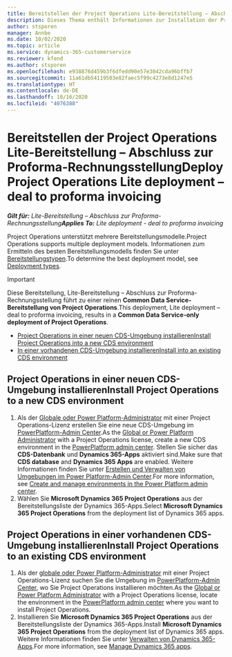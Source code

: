 ```yaml
---
title: Bereitstellen der Project Operations Lite-Bereitstellung – Abschluss zur Proforma-Rechnungsstellung
description: Dieses Thema enthält Informationen zur Installation der Project Operations Lite-Bereitstellung – Abschluss zur Proforma-Rechnungsstellung.
author: stsporen
manager: Annbe
ms.date: 10/02/2020
ms.topic: article
ms.service: dynamics-365-customerservice
ms.reviewer: kfend
ms.author: stsporen
ms.openlocfilehash: e938876d459b3f6dfedd90e57e3042cda96bffb7
ms.sourcegitcommit: 11a61db54119503e82faec5f99c4273e8d1247e5
ms.translationtype: HT
ms.contentlocale: de-DE
ms.lasthandoff: 10/16/2020
ms.locfileid: "4076388"
---
```

# <a name="deploy-project-operations-lite-deployment--deal-to-proforma-invoicing"></a><span data-ttu-id="72106-103">Bereitstellen der Project Operations Lite-Bereitstellung – Abschluss zur Proforma-Rechnungsstellung</span><span class="sxs-lookup"><span data-stu-id="72106-103">Deploy Project Operations Lite deployment – deal to proforma invoicing</span></span>

<span data-ttu-id="72106-104">_**Gilt für:** Lite-Bereitstellung – Abschluss zur Proforma-Rechnungsstellung_</span><span class="sxs-lookup"><span data-stu-id="72106-104">_**Applies To:** Lite deployment - deal to proforma invoicing_</span></span>

<span data-ttu-id="72106-105">Project Operations unterstützt mehrere Bereitstellungsmodelle.</span><span class="sxs-lookup"><span data-stu-id="72106-105">Project Operations supports multiple deployment models.</span></span> <span data-ttu-id="72106-106">Informationen zum Ermitteln des besten Bereitstellungsmodells finden Sie unter [Bereitstellungstypen](determine-deployment-type.md).</span><span class="sxs-lookup"><span data-stu-id="72106-106">To determine the best deployment model, see [Deployment types](determine-deployment-type.md).</span></span>


> [!IMPORTANT]
> <span data-ttu-id="72106-107">Diese Bereitstellung, Lite-Bereitstellung – Abschluss zur Proforma-Rechnungsstellung führt zu einer reinen **Common Data Service-Bereitstellung von Project Operations**.</span><span class="sxs-lookup"><span data-stu-id="72106-107">This deployment, Lite deployment – deal to proforma invoicing, results in a **Common Data Service-only deployment of Project Operations**.</span></span>

- [<span data-ttu-id="72106-108">Project Operations in einer neuen CDS-Umgebung installieren</span><span class="sxs-lookup"><span data-stu-id="72106-108">Install Project Operations into a new CDS environment</span></span>](#new)
- [<span data-ttu-id="72106-109">In einer vorhandenen CDS-Umgebung installieren</span><span class="sxs-lookup"><span data-stu-id="72106-109">Install into an existing CDS environment</span></span>](#existing)



## <a name="install-project-operations-to-a-new-cds-environment"></a><a name="new"></a><span data-ttu-id="72106-110">Project Operations in einer neuen CDS-Umgebung installieren</span><span class="sxs-lookup"><span data-stu-id="72106-110">Install Project Operations to a new CDS environment</span></span>

1. <span data-ttu-id="72106-111">Als der [Globale oder Power Platform-Administrator](https://docs.microsoft.com/power-platform/admin/global-service-administrators-can-administer-without-license) mit einer Project Operations-Lizenz erstellen Sie eine neue CDS-Umgebung im [PowerPlatform-Admin Center](https://admin.powerplatform.com).</span><span class="sxs-lookup"><span data-stu-id="72106-111">As the [Global or Power Platform Administrator](https://docs.microsoft.com/power-platform/admin/global-service-administrators-can-administer-without-license) with a Project Operations license, create a new CDS environment in the [PowerPlatform admin center](https://admin.powerplatform.com).</span></span> <span data-ttu-id="72106-112">Stellen Sie sicher das **CDS-Datenbank** und **Dynamics 365-Apps** aktiviert sind.</span><span class="sxs-lookup"><span data-stu-id="72106-112">Make sure that **CDS database** and **Dynamics 365 Apps** are enabled.</span></span> <span data-ttu-id="72106-113">Weitere Informationen finden Sie unter [Erstellen und Verwalten von Umgebungen im Power Platform-Admin Center](https://docs.microsoft.com/power-platform/admin/create-environment#create-an-environment-in-the-power-platform-admin-center).</span><span class="sxs-lookup"><span data-stu-id="72106-113">For more information, see [Create and manage environments in the Power Platform admin center](https://docs.microsoft.com/power-platform/admin/create-environment#create-an-environment-in-the-power-platform-admin-center).</span></span>
2. <span data-ttu-id="72106-114">Wählen Sie **Microsoft Dynamics 365 Project Operations** aus der Bereitstellungsliste der Dynamics 365-Apps.</span><span class="sxs-lookup"><span data-stu-id="72106-114">Select **Microsoft Dynamics 365 Project Operations** from the deployment list of Dynamics 365 apps.</span></span>


## <a name="install-project-operations-to-an-existing-cds-environment"></a><a name="existing"></a><span data-ttu-id="72106-115">Project Operations in einer vorhandenen CDS-Umgebung installieren</span><span class="sxs-lookup"><span data-stu-id="72106-115">Install Project Operations to an existing CDS environment</span></span>

1. <span data-ttu-id="72106-116">Als der [globale oder Power Platform-Administrator](https://docs.microsoft.com/power-platform/admin/global-service-administrators-can-administer-without-license) mit einer Project Operations-Lizenz suchen Sie die Umgebung im [PowerPlatform-Admin Center](https://admin.powerplatform.com), wo Sie Project Operations installieren möchten.</span><span class="sxs-lookup"><span data-stu-id="72106-116">As the [Global or Power Platform Administrator](https://docs.microsoft.com/power-platform/admin/global-service-administrators-can-administer-without-license) with a Project Operations license, locate the environment in the [PowerPlatform admin center](https://admin.powerplatform.com) where you want to install Project Operations.</span></span>
2. <span data-ttu-id="72106-117">Installieren Sie **Microsoft Dynamics 365 Project Operations** aus der Bereitstellungsliste der Dynamics 365-Apps.</span><span class="sxs-lookup"><span data-stu-id="72106-117">Install **Microsoft Dynamics 365 Project Operations** from the deployment list of Dynamics 365 apps.</span></span> <span data-ttu-id="72106-118">Weitere Informationen finden Sie unter [Verwalten von Dynamics 365-Apps](https://docs.microsoft.com/power-platform/admin/manage-apps).</span><span class="sxs-lookup"><span data-stu-id="72106-118">For more information, see [Manage Dynamics 365 apps](https://docs.microsoft.com/power-platform/admin/manage-apps).</span></span>


